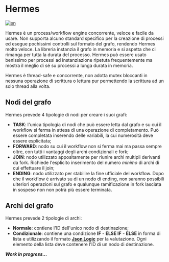 # Hermes
[![en](https://img.shields.io/badge/lang-en-red.svg)](https://github.com/GiannettaGerardo/Hermes/blob/main/README.md)

Hermes è un process/workflow engine concorrente, veloce e facile da usare. Non supporta alcuno standard specifico per la
creazione di processi ed esegue pochissimi controlli sul formato del grafo, rendendo Hermes molto veloce. La libreria instanzia 
il grafo in memoria e si aspetta che ci rimanga per tutta la durata del processo. Hermes può essere usato benissimo per 
processi ad instanziazione ripetuta frequentemente ma mostra il meglio di sé su processi a lunga durata in memoria.

Hermes è thread-safe e concorrente, non adotta mutex bloccanti in nessuna operazione di scrittura o lettura pur permettendo
la scrittura ad un solo thread alla volta.

## Nodi del grafo

Hermes prevede 4 tipologie di nodi per creare i suoi grafi:

- **TASK**: l'unica tipologia di nodi che può essere letta dal grafo e su cui il workflow si ferma in attesa di una 
operazione di completamento. Può essere completata inserendo delle variabili, la cui numerosità deve essere esplicitata;
- **FORWARD**: nodo su cui il workflow non si ferma mai ma passa sempre oltre, con tutti i vantaggi degli archi condizionali e fork;
- **JOIN**: nodo utilizzato appositamente per riunire archi multipli derivanti da fork. Richiede l'esplicito inserimento 
del numero *minimo* di archi di cui effettuare il join;
- **ENDING**: nodo utilizzato per stabilire la fine ufficiale del workflow. Dopo che il workflow è arrivato su di un nodo 
di ending, non saranno possibili ulteriori operazioni sul grafo e qualunque ramificazione in fork lasciata in sospeso non
non potrà più essere terminata.

## Archi del grafo

Hermes prevede 2 tipologie di archi:

- **Normale**: contiene l'ID dell'unico nodo di destinazione;
- **Condizionale**: contiene una condizione **IF** - **ELSE IF** - **ELSE** in forma di lista e utilizzando il formato
[**Json Logic**](https://jsonlogic.com/) per la valutazione. Ogni elemento della lista deve contenere l'ID di un nodo di destinazione.

***Work in progress...***